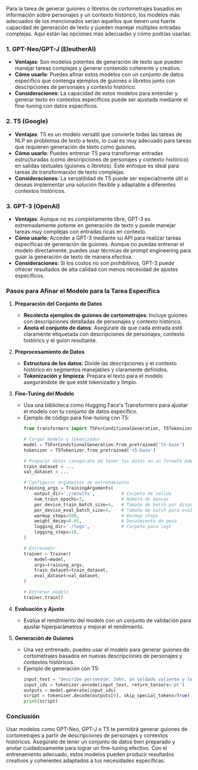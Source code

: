Para la tarea de generar guiones o libretos de cortometrajes basados en información sobre personajes y un contexto histórico, los modelos más adecuados de los mencionados serían aquellos que tienen una fuerte capacidad de generación de texto y pueden manejar múltiples entradas complejas. Aquí están las opciones más adecuadas y cómo podrías usarlas:

### 1. **GPT-Neo/GPT-J (EleutherAI)**
   - **Ventajas**: Son modelos potentes de generación de texto que pueden manejar tareas complejas y generar contenido coherente y creativo.
   - **Cómo usarlo**: Puedes afinar estos modelos con un conjunto de datos específico que contenga ejemplos de guiones o libretos junto con descripciones de personajes y contexto histórico.
   - **Consideraciones**: La capacidad de estos modelos para entender y generar texto en contextos específicos puede ser ajustada mediante el fine-tuning con datos específicos.

### 2. **T5 (Google)**
   - **Ventajas**: T5 es un modelo versátil que convierte todas las tareas de NLP en problemas de texto a texto, lo cual es muy adecuado para tareas que requieren generación de texto como guiones.
   - **Cómo usarlo**: Puedes entrenar T5 para transformar entradas estructuradas (como descripciones de personajes y contexto histórico) en salidas textuales (guiones o libretos). Este enfoque es ideal para tareas de transformación de texto complejas.
   - **Consideraciones**: La versatilidad de T5 puede ser especialmente útil si deseas implementar una solución flexible y adaptable a diferentes contextos históricos.

### 3. **GPT-3 (OpenAI)**
   - **Ventajas**: Aunque no es completamente libre, GPT-3 es extremadamente potente en generación de texto y puede manejar tareas muy complejas con entradas ricas en contexto.
   - **Cómo usarlo**: Acceder a GPT-3 mediante su API para realizar tareas específicas de generación de guiones. Aunque no puedas entrenar el modelo directamente, puedes usar técnicas de prompt engineering para guiar la generación de texto de manera efectiva.
   - **Consideraciones**: Si los costos no son prohibitivos, GPT-3 puede ofrecer resultados de alta calidad con menos necesidad de ajustes específicos.

### Pasos para Afinar el Modelo para la Tarea Específica

1. **Preparación del Conjunto de Datos**
   - **Recolecta ejemplos de guiones de cortometrajes**: Incluye guiones con descripciones detalladas de personajes y contexto histórico.
   - **Anota el conjunto de datos**: Asegúrate de que cada entrada esté claramente etiquetada con descripciones de personajes, contexto histórico y el guion resultante.

2. **Preprocesamiento de Datos**
   - **Estructura de los datos**: Divide las descripciones y el contexto histórico en segmentos manejables y claramente definidos.
   - **Tokenización y limpieza**: Prepara el texto para el modelo asegurándote de que esté tokenizado y limpio.

3. **Fine-Tuning del Modelo**
   - Usa una biblioteca como Hugging Face's Transformers para ajustar el modelo con tu conjunto de datos específico.
   - Ejemplo de código para fine-tuning con T5:
     ```python
     from transformers import T5ForConditionalGeneration, T5Tokenizer, Trainer, TrainingArguments

     # Cargar modelo y tokenizador
     model = T5ForConditionalGeneration.from_pretrained('t5-base')
     tokenizer = T5Tokenizer.from_pretrained('t5-base')

     # Preparar datos (asegúrate de tener tus datos en un formato adecuado)
     train_dataset = ...
     val_dataset = ...

     # Configurar argumentos de entrenamiento
     training_args = TrainingArguments(
         output_dir='./results',          # Carpeta de salida
         num_train_epochs=3,              # Número de épocas
         per_device_train_batch_size=4,   # Tamaño de batch por dispositivo
         per_device_eval_batch_size=4,    # Tamaño de batch para evaluación
         warmup_steps=500,                # Warmup steps
         weight_decay=0.01,               # Decaimiento de peso
         logging_dir='./logs',            # Carpeta para logs
         logging_steps=10,
     )

     # Entrenador
     trainer = Trainer(
         model=model,
         args=training_args,
         train_dataset=train_dataset,
         eval_dataset=val_dataset,
     )

     # Entrenar modelo
     trainer.train()
     ```

4. **Evaluación y Ajuste**
   - Evalúa el rendimiento del modelo con un conjunto de validación para ajustar hiperparámetros y mejorar el rendimiento.

5. **Generación de Guiones**
   - Una vez entrenado, puedes usar el modelo para generar guiones de cortometrajes basados en nuevas descripciones de personajes y contextos históricos.
   - Ejemplo de generación con T5:
     ```python
     input_text = "describe personaje: John, un soldado valiente y leal en la Segunda Guerra Mundial. contexto historico: La batalla de Normandía."
     input_ids = tokenizer.encode(input_text, return_tensors='pt')
     outputs = model.generate(input_ids)
     script = tokenizer.decode(outputs[0], skip_special_tokens=True)
     print(script)
     ```

### Conclusión
Usar modelos como GPT-Neo, GPT-J o T5 te permitirá generar guiones de cortometrajes a partir de descripciones de personajes y contextos históricos. Asegúrate de tener un conjunto de datos bien preparado y anotar cuidadosamente para lograr un fine-tuning efectivo. Con el entrenamiento adecuado, estos modelos pueden producir resultados creativos y coherentes adaptados a tus necesidades específicas.
